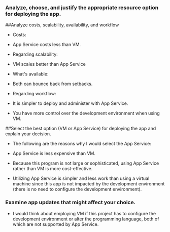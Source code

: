 ### Analyze, choose, and justify the appropriate resource option for deploying the app.

##Analyze costs, scalability, availability, and workflow

* Costs:

- App Service costs less than VM.

* Regarding scalability:

- VM scales better than App Service

* What's available:

- Both can bounce back from setbacks.

* Regarding workflow:

- It is simpler to deploy and administer with App Service.

- You have more control over the development environment when using VM.

##Select the best option (VM or App Service) for deploying the app and explain your decision.

* The following are the reasons why I would select the App Service:

- App Service is less expensive than VM.

- Because this program is not large or sophisticated, using App Service rather than VM is more cost-effective.

- Utilizing App Service is simpler and less work than using a virtual machine since this app is not impacted by the development environment (there is no need to configure the development environment).	

### Examine app updates that might affect your choice.

- I would think about employing VM if this project has to configure the development environment or alter the programming language, both of which are not supported by App Service.